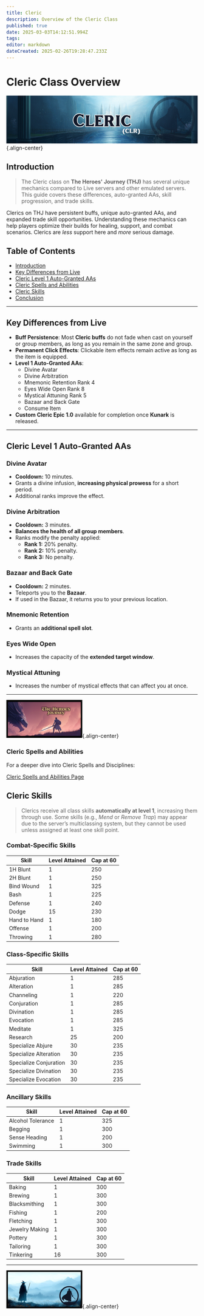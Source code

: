 ```yaml
---
title: Cleric
description: Overview of the Cleric Class
published: true
date: 2025-03-03T14:12:51.994Z
tags: 
editor: markdown
dateCreated: 2025-02-26T19:28:47.233Z
---
```


# Cleric Class Overview

![](/clericpage.png){.align-center}

## Introduction

> The Cleric class on **The Heroes' Journey (THJ)** has several unique mechanics compared to Live servers and other emulated servers. This guide covers these differences, auto-granted AAs, skill progression, and trade skills.

Clerics on THJ have persistent buffs, unique auto-granted AAs, and expanded trade skill opportunities. Understanding these mechanics can help players optimize their builds for healing, support, and combat scenarios. Clerics are *less* support here and *more* serious damage.

## Table of Contents

- [Introduction](#introduction)
- [Key Differences from Live](#key-differences-from-live)
- [Cleric Level 1 Auto-Granted AAs](#cleric-level-1-auto-granted-aas)
- [Cleric Spells and Abilities](#cleric-spells-and-abilities)
- [Cleric Skills](#cleric-skills)
- [Conclusion](#conclusion)

---

## Key Differences from Live

- **Buff Persistence**: Most **Cleric buffs** do not fade when cast on yourself or group members, as long as you remain in the same zone and group.
- **Permanent Click Effects**: Clickable item effects remain active as long as the item is equipped.
- **Level 1 Auto-Granted AAs**:
  - Divine Avatar
  - Divine Arbitration
  - Mnemonic Retention Rank 4
  - Eyes Wide Open Rank 8
  - Mystical Attuning Rank 5
  - Bazaar and Back Gate
  - Consume Item
- **Custom Cleric Epic 1.0** available for completion once **Kunark** is released.

---

## Cleric Level 1 Auto-Granted AAs

### Divine Avatar

- **Cooldown:** 10 minutes.
- Grants a divine infusion, **increasing physical prowess** for a short period.
- Additional ranks improve the effect.

### Divine Arbitration

- **Cooldown:** 3 minutes.
- **Balances the health of all group members**.
- Ranks modify the penalty applied:
  - **Rank 1:** 20% penalty.
  - **Rank 2:** 10% penalty.
  - **Rank 3:** No penalty.

### Bazaar and Back Gate

- **Cooldown:** 2 minutes.
- Teleports you to the **Bazaar**.
- If used in the Bazaar, it returns you to your previous location.

### Mnemonic Retention

- Grants an **additional spell slot**.

### Eyes Wide Open

- Increases the capacity of the **extended target window**.

### Mystical Attuning

- Increases the number of mystical effects that can affect you at once.

---

![thjpagebreak1.png](/thjpagebreak1.png){.align-center}


### Cleric Spells and Abilities

For a deeper dive into Cleric Spells and Disciplines:

[Cleric Spells and Abilities Page](/classes-and-abilities/spells-and-abilities/clr)


## Cleric Skills

> Clerics receive all class skills **automatically at level 1**, increasing them through use. Some skills (e.g., *Mend* or *Remove Trap*) may appear due to the server’s multiclassing system, but they cannot be used unless assigned at least one skill point.

### Combat-Specific Skills

| Skill      | Level Attained | Cap at 60 |
| ---------- | -------------- | --------- |
| 1H Blunt   | 1              | 250       |
| 2H Blunt   | 1              | 250       |
| Bind Wound | 1              | 325       |
| Bash       | 1              | 225       |
| Defense    | 1              | 240       |
| Dodge      | 15             | 230       |
| Hand to Hand | 1            | 180       |
| Offense    | 1              | 200       |
| Throwing   | 1              | 280       |

### Class-Specific Skills

| Skill             | Level Attained | Cap at 60 |
| ----------------- | -------------- | --------- |
| Abjuration        | 1              | 285       |
| Alteration        | 1              | 285       |
| Channeling        | 1              | 220       |
| Conjuration       | 1              | 285       |
| Divination        | 1              | 285       |
| Evocation         | 1              | 285       |
| Meditate          | 1              | 325       |
| Research          | 25             | 200       |
| Specialize Abjure | 30             | 235       |
| Specialize Alteration | 30         | 235       |
| Specialize Conjuration | 30        | 235       |
| Specialize Divination | 30         | 235       |
| Specialize Evocation | 30          | 235       |

### Ancillary Skills

| Skill            | Level Attained | Cap at 60 |
| ---------------- | -------------- | --------- |
| Alcohol Tolerance| 1              | 325       |
| Begging          | 1              | 300       |
| Sense Heading    | 1              | 200       |
| Swimming         | 1              | 300       |

### Trade Skills

| Skill          | Level Attained | Cap at 60 |
| -------------- | -------------- | --------- |
| Baking         | 1              | 300       |
| Brewing        | 1              | 300       |
| Blacksmithing  | 1              | 300       |
| Fishing        | 1              | 200       |
| Fletching      | 1              | 300       |
| Jewelry Making | 1              | 300       |
| Pottery        | 1              | 300       |
| Tailoring      | 1              | 300       |
| Tinkering      | 16             | 300       |

---

![thjpagebreak3.png](/thjpagebreak3.png){.align-center}